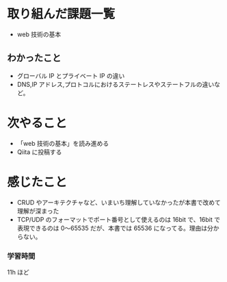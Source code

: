 # 取り組んだ課題一覧

- web 技術の基本

## わかったこと

- グローバル IP とプライベート IP の違い
- DNS,IP アドレス,プロトコルにおけるステートレスやステートフルの違いなど。

# 次やること

- 「web 技術の基本」を読み進める
- Qiita に投稿する

# 感じたこと

- CRUD やアーキテクチャなど、いまいち理解していなかったが本書で改めて理解が深まった
- TCP/UDP のフォーマットでポート番号として使えるのは 16bit で、16bit で表現できるのは 0〜65535 だが、本書では 65536 になってる。理由は分からない。

### 学習時間

11h ほど
